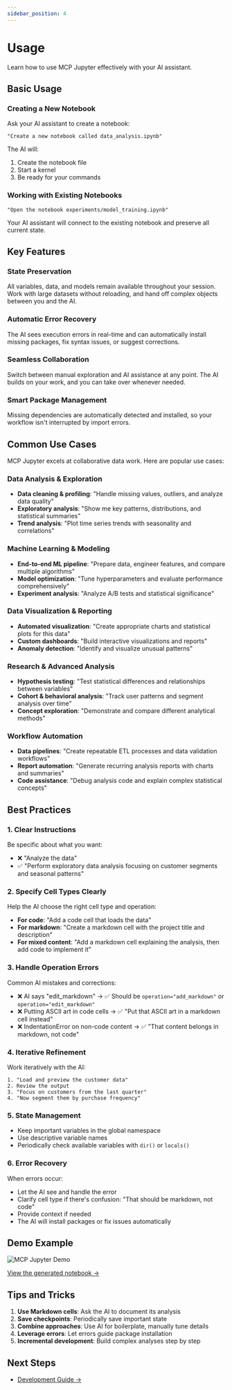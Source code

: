 ```yaml
---
sidebar_position: 4
---
```


# Usage

Learn how to use MCP Jupyter effectively with your AI assistant.

## Basic Usage

### Creating a New Notebook

Ask your AI assistant to create a notebook:

```
"Create a new notebook called data_analysis.ipynb"
```

The AI will:
1. Create the notebook file
2. Start a kernel
3. Be ready for your commands

### Working with Existing Notebooks

```
"Open the notebook experiments/model_training.ipynb"
```

Your AI assistant will connect to the existing notebook and preserve all current state.

## Key Features

### State Preservation
All variables, data, and models remain available throughout your session. Work with large datasets without reloading, and hand off complex objects between you and the AI.

### Automatic Error Recovery
The AI sees execution errors in real-time and can automatically install missing packages, fix syntax issues, or suggest corrections.

### Seamless Collaboration  
Switch between manual exploration and AI assistance at any point. The AI builds on your work, and you can take over whenever needed.

### Smart Package Management
Missing dependencies are automatically detected and installed, so your workflow isn't interrupted by import errors.

## Common Use Cases

MCP Jupyter excels at collaborative data work. Here are popular use cases:

### Data Analysis & Exploration
- **Data cleaning & profiling**: "Handle missing values, outliers, and analyze data quality"
- **Exploratory analysis**: "Show me key patterns, distributions, and statistical summaries"
- **Trend analysis**: "Plot time series trends with seasonality and correlations"

### Machine Learning & Modeling
- **End-to-end ML pipeline**: "Prepare data, engineer features, and compare multiple algorithms"
- **Model optimization**: "Tune hyperparameters and evaluate performance comprehensively"
- **Experiment analysis**: "Analyze A/B tests and statistical significance"

### Data Visualization & Reporting
- **Automated visualization**: "Create appropriate charts and statistical plots for this data"
- **Custom dashboards**: "Build interactive visualizations and reports"
- **Anomaly detection**: "Identify and visualize unusual patterns"

### Research & Advanced Analysis
- **Hypothesis testing**: "Test statistical differences and relationships between variables"
- **Cohort & behavioral analysis**: "Track user patterns and segment analysis over time"
- **Concept exploration**: "Demonstrate and compare different analytical methods"

### Workflow Automation
- **Data pipelines**: "Create repeatable ETL processes and data validation workflows"
- **Report automation**: "Generate recurring analysis reports with charts and summaries"
- **Code assistance**: "Debug analysis code and explain complex statistical concepts"

## Best Practices

### 1. Clear Instructions

Be specific about what you want:
- ❌ "Analyze the data"
- ✅ "Perform exploratory data analysis focusing on customer segments and seasonal patterns"

### 2. Specify Cell Types Clearly

Help the AI choose the right cell type and operation:
- **For code**: "Add a code cell that loads the data"  
- **For markdown**: "Create a markdown cell with the project title and description"
- **For mixed content**: "Add a markdown cell explaining the analysis, then add code to implement it"

### 3. Handle Operation Errors

Common AI mistakes and corrections:
- ❌ AI says "edit_markdown" → ✅ Should be `operation="add_markdown"` or `operation="edit_markdown"`
- ❌ Putting ASCII art in code cells → ✅ "Put that ASCII art in a markdown cell instead"
- ❌ IndentationError on non-code content → ✅ "That content belongs in markdown, not code"

### 4. Iterative Refinement

Work iteratively with the AI:
```
1. "Load and preview the customer data"
2. Review the output
3. "Focus on customers from the last quarter" 
4. "Now segment them by purchase frequency"
```

### 5. State Management

- Keep important variables in the global namespace
- Use descriptive variable names  
- Periodically check available variables with `dir()` or `locals()`

### 6. Error Recovery

When errors occur:
- Let the AI see and handle the error
- Clarify cell type if there's confusion: "That should be markdown, not code"
- Provide context if needed
- The AI will install packages or fix issues automatically

## Demo Example

![MCP Jupyter Demo](/demos/goose-demo.png)

[View the generated notebook →](https://github.com/block/mcp-jupyter/blob/main/demos/demo.ipynb)

## Tips and Tricks

1. **Use Markdown cells**: Ask the AI to document its analysis
2. **Save checkpoints**: Periodically save important state
3. **Combine approaches**: Use AI for boilerplate, manually tune details
4. **Leverage errors**: Let errors guide package installation
5. **Incremental development**: Build complex analyses step by step

## Next Steps

- [Development Guide →](/docs/development)
